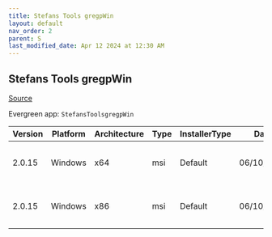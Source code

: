 ```yaml
---
title: Stefans Tools gregpWin
layout: default
nav_order: 2
parent: S
last_modified_date: Apr 12 2024 at 12:30 AM
---
```


## Stefans Tools gregpWin

[Source](https://tools.stefankueng.com/grepWin.html)

Evergreen app: `StefansToolsgregpWin`

| Version | Platform | Architecture | Type | InstallerType | Date       | Size    | URI                                                                                                                                                                              |
| ------- | -------- | ------------ | ---- | ------------- | ---------- | ------- | -------------------------------------------------------------------------------------------------------------------------------------------------------------------------------- |
| 2.0.15  | Windows  | x64          | msi  | Default       | 06/10/2023 | 1687552 | [https://github.com/stefankueng/grepWin/releases/download/2.0.15/grepWin-2.0.15-x64.msi](https://github.com/stefankueng/grepWin/releases/download/2.0.15/grepWin-2.0.15-x64.msi) |
| 2.0.15  | Windows  | x86          | msi  | Default       | 06/10/2023 | 868352  | [https://github.com/stefankueng/grepWin/releases/download/2.0.15/grepWin-2.0.15.msi](https://github.com/stefankueng/grepWin/releases/download/2.0.15/grepWin-2.0.15.msi)         |
